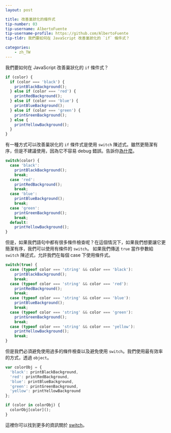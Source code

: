 ```yaml
---
layout: post

title: 改善巢狀化的條件式
tip-number: 03
tip-username: AlbertoFuente
tip-username-profile: https://github.com/AlbertoFuente
tip-tldr: 我們要如何在 JavaScript 改善巢狀化的 `if` 條件式？

categories:
    - zh_TW
---
```


我們要如何在 JavaScript 改善巢狀化的 `if` 條件式？

```javascript
if (color) {
  if (color === 'black') {
    printBlackBackground();
  } else if (color === 'red') {
    printRedBackground();
  } else if (color === 'blue') {
    printBlueBackground();
  } else if (color === 'green') {
    printGreenBackground();
  } else {
    printYellowBackground();
  }
}
```

有一種方式可以改善巢狀化的 `if` 條件式是使用 `switch` 陳述式。雖然更簡潔有序，但是不建議使用，因為它不容易 debug 錯誤。告訴你[為什麼](https://toddmotto.com/deprecating-the-switch-statement-for-object-literals)。

```javascript
switch(color) {
  case 'black':
    printBlackBackground();
    break;
  case 'red':
    printRedBackground();
    break;
  case 'blue':
    printBlueBackground();
    break;
  case 'green':
    printGreenBackground();
    break;
  default:
    printYellowBackground();
}
```

但是，如果我們語句中都有很多條件檢查呢？在這個情況下，如果我們想要讓它更簡潔有序，我們可以使用有條件的 `switch`。
如果我們傳送 `true` 當作參數給 `switch` 陳述式，允許我們在每個 case 下使用條件式。

```javascript
switch(true) {
  case (typeof color === 'string' && color === 'black'):
    printBlackBackground();
    break;
  case (typeof color === 'string' && color === 'red'):
    printRedBackground();
    break;
  case (typeof color === 'string' && color === 'blue'):
    printBlueBackground();
    break;
  case (typeof color === 'string' && color === 'green'):
    printGreenBackground();
    break;
  case (typeof color === 'string' && color === 'yellow'):
    printYellowBackground();
    break;
}
```

但是我們必須避免使用過多的條件檢查以及避免使用 `switch`。我們使用最有效率的方式，透過 `object`。

```javascript
var colorObj = {
  'black': printBlackBackground,
  'red': printRedBackground,
  'blue': printBlueBackground,
  'green': printGreenBackground,
  'yellow': printYellowBackground
};

if (color in colorObj) {
  colorObj[color]();
}
```

這裡你可以找到更多的資訊關於 [switch](http://www.nicoespeon.com/en/2015/01/oop-revisited-switch-in-js/)。
